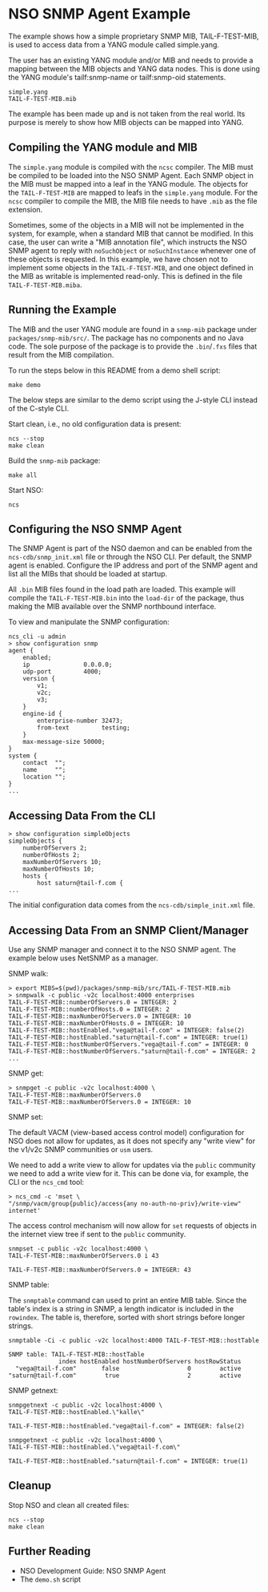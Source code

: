 NSO SNMP Agent Example
======================

The example shows how a simple proprietary SNMP MIB, TAIL-F-TEST-MIB, is used
to access data from a YANG module called simple.yang.

The user has an existing YANG module and/or MIB and needs to provide a mapping
between the MIB objects and YANG data nodes. This is done using the YANG
module's tailf:snmp-name or tailf:snmp-oid statements.

    simple.yang
    TAIL-F-TEST-MIB.mib

The example has been made up and is not taken from the real world. Its purpose
is merely to show how MIB objects can be mapped into YANG.

Compiling the YANG module and MIB
---------------------------------

The `simple.yang` module is compiled with the `ncsc` compiler. The MIB must be
compiled to be loaded into the NSO SNMP Agent. Each SNMP object in the MIB must
be mapped into a leaf in the YANG module. The objects for the `TAIL-F-TEST-MIB`
are mapped to leafs in the `simple.yang` module. For the `ncsc` compiler to
compile the MIB, the MIB file needs to have `.mib` as the file extension.

Sometimes, some of the objects in a MIB will not be implemented in the system,
for example, when a standard MIB that cannot be modified. In this case, the
user can write a "MIB annotation file", which instructs the NSO SNMP agent to
reply with `noSuchObject` or `noSuchInstance` whenever one of these objects is
requested. In this example, we have chosen not to implement some objects in the
`TAIL-F-TEST-MIB`, and one object defined in the MIB as writable is implemented
read-only. This is defined in the file `TAIL-F-TEST-MIB.miba`.

Running the Example
-------------------

The MIB and the user YANG module are found in a `snmp-mib` package under
`packages/snmp-mib/src/`. The package has no components and no Java code. The
sole purpose of the package is to provide the `.bin`/`.fxs` files that result
from the MIB compilation.

To run the steps below in this README from a demo shell script:

    make demo

The below steps are similar to the demo script using the J-style CLI instead of
the C-style CLI.

Start clean, i.e., no old configuration data is present:

    ncs --stop
    make clean

Build the `snmp-mib` package:

    make all

Start NSO:

    ncs

Configuring the NSO SNMP Agent
------------------------------

The SNMP Agent is part of the NSO daemon and can be enabled from the
`ncs-cdb/snmp_init.xml` file or through the NSO CLI. Per default, the SNMP
agent is enabled. Configure the IP address and port of the SNMP agent and list
all the MIBs that should be loaded at startup.

All `.bin` MIB files found in the load path are loaded. This example will
compile the `TAIL-F-TEST-MIB.bin` into the `load-dir` of the package, thus
making the MIB available over the SNMP northbound interface.

To view and manipulate the SNMP configuration:

    ncs_cli -u admin
    > show configuration snmp
    agent {
        enabled;
        ip               0.0.0.0;
        udp-port         4000;
        version {
            v1;
            v2c;
            v3;
        }
        engine-id {
            enterprise-number 32473;
            from-text         testing;
        }
        max-message-size 50000;
    }
    system {
        contact  "";
        name     "";
        location "";
    }
    ...

Accessing Data From the CLI
---------------------------

    > show configuration simpleObjects
    simpleObjects {
        numberOfServers 2;
        numberOfHosts 2;
        maxNumberOfServers 10;
        maxNumberOfHosts 10;
        hosts {
            host saturn@tail-f.com {
    ...

The initial configuration data comes from the `ncs-cdb/simple_init.xml` file.

Accessing Data From an SNMP Client/Manager
------------------------------------------

Use any SNMP manager and connect it to the NSO SNMP agent. The example below
uses NetSNMP as a manager.

SNMP walk:

    > export MIBS=$(pwd)/packages/snmp-mib/src/TAIL-F-TEST-MIB.mib
    > snmpwalk -c public -v2c localhost:4000 enterprises
    TAIL-F-TEST-MIB::numberOfServers.0 = INTEGER: 2
    TAIL-F-TEST-MIB::numberOfHosts.0 = INTEGER: 2
    TAIL-F-TEST-MIB::maxNumberOfServers.0 = INTEGER: 10
    TAIL-F-TEST-MIB::maxNumberOfHosts.0 = INTEGER: 10
    TAIL-F-TEST-MIB::hostEnabled."vega@tail-f.com" = INTEGER: false(2)
    TAIL-F-TEST-MIB::hostEnabled."saturn@tail-f.com" = INTEGER: true(1)
    TAIL-F-TEST-MIB::hostNumberOfServers."vega@tail-f.com" = INTEGER: 0
    TAIL-F-TEST-MIB::hostNumberOfServers."saturn@tail-f.com" = INTEGER: 2
    ...

SNMP get:

    > snmpget -c public -v2c localhost:4000 \
    TAIL-F-TEST-MIB::maxNumberOfServers.0
    TAIL-F-TEST-MIB::maxNumberOfServers.0 = INTEGER: 10

SNMP set:

The default VACM (view-based access control model) configuration for NSO does
not allow for updates, as it does not specify any "write view" for the v1/v2c
SNMP communities or `usm` users.

We need to add a write view to allow for updates via the `public` community we
need to add a write view for it. This can be done via, for example, the CLI or
the `ncs_cmd` tool:

    > ncs_cmd -c 'mset \
    "/snmp/vacm/group{public}/access{any no-auth-no-priv}/write-view" internet'

The access control mechanism will now allow for `set` requests of objects in
the internet view tree if sent to the `public` community.

    snmpset -c public -v2c localhost:4000 \
    TAIL-F-TEST-MIB::maxNumberOfServers.0 i 43

    TAIL-F-TEST-MIB::maxNumberOfServers.0 = INTEGER: 43

SNMP table:

The `snmptable` command can used to print an entire MIB table. Since the
table's index is a string in SNMP, a length indicator is included in the
`rowindex`. The table is, therefore, sorted with short strings before longer
strings.

    snmptable -Ci -c public -v2c localhost:4000 TAIL-F-TEST-MIB::hostTable

    SNMP table: TAIL-F-TEST-MIB::hostTable
                  index hostEnabled hostNumberOfServers hostRowStatus
      "vega@tail-f.com"       false                   0        active
    "saturn@tail-f.com"        true                   2        active

SNMP getnext:

    snmpgetnext -c public -v2c localhost:4000 \
    TAIL-F-TEST-MIB::hostEnabled.\"kalle\"

    TAIL-F-TEST-MIB::hostEnabled."vega@tail-f.com" = INTEGER: false(2)

    snmpgetnext -c public -v2c localhost:4000 \
    TAIL-F-TEST-MIB::hostEnabled.\"vega@tail-f.com\"

    TAIL-F-TEST-MIB::hostEnabled."saturn@tail-f.com" = INTEGER: true(1)

Cleanup
-------

Stop NSO and clean all created files:

    ncs --stop
    make clean

Further Reading
---------------

+ NSO Development Guide: NSO SNMP Agent
+ The `demo.sh` script


